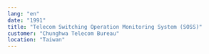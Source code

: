 ```yaml
---
lang: "en"
date: "1991"
title: "Telecom Switching Operation Monitoring System (SOSS)"
customer: "Chunghwa Telecom Bureau"
location: "Taiwan"
---
```

